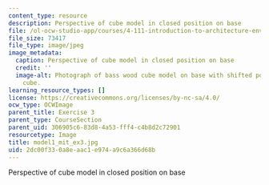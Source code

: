 ```yaml
---
content_type: resource
description: Perspective of cube model in closed position on base
file: /ol-ocw-studio-app/courses/4-111-introduction-to-architecture-environmental-design-spring-2014/2dc00f330a8eaac1e974a9c6a366d68b_model1_mit_ex3.jpg
file_size: 73417
file_type: image/jpeg
image_metadata:
  caption: Perspective of cube model in closed position on base
  credit: ''
  image-alt: Photograph of bass wood cube model on base with shifted portions of the
    cube.
learning_resource_types: []
license: https://creativecommons.org/licenses/by-nc-sa/4.0/
ocw_type: OCWImage
parent_title: Exercise 3
parent_type: CourseSection
parent_uid: 306905c6-83d8-4a53-fff4-c4b8d2c72901
resourcetype: Image
title: model1_mit_ex3.jpg
uid: 2dc00f33-0a8e-aac1-e974-a9c6a366d68b
---
```

Perspective of cube model in closed position on base